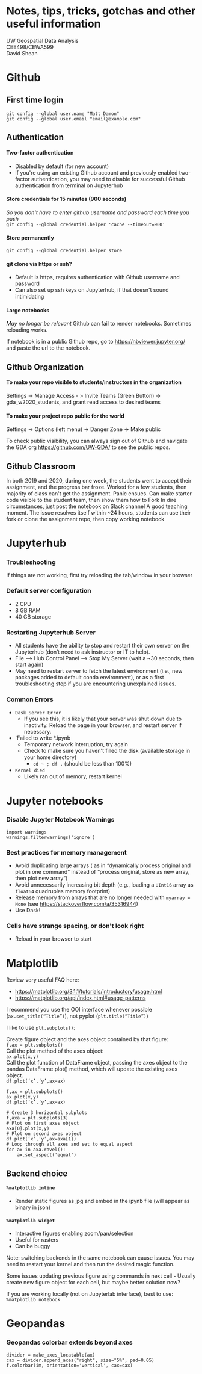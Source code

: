 # Notes, tips, tricks, gotchas and other useful information

UW Geospatial Data Analysis  
CEE498/CEWA599  
David Shean  

# Github

## First time login
`git config --global user.name "Matt Damon"`  
`git config --global user.email "email@example.com"`

## Authentication
#### Two-factor authentication
* Disabled by default (for new account)
* If you're using an existing Github account and previously enabled two-factor authentication, you may need to disable for successful Github authentication from terminal on Jupyterhub

#### Store credentials for 15 minutes (900 seconds)
*So you don't have to enter github username and password each time you push*  
`git config --global credential.helper 'cache --timeout=900'`

#### Store permanently
`git config --global credential.helper store`

#### git clone via https or ssh?
* Default is https, requires authentication with Github username and password
* Can also set up ssh keys on Jupyterhub, if that doesn't sound intimidating

#### Large notebooks
*May no longer be relevant*
Github can fail to render notebooks. Sometimes reloading works.

If notebook is in a public Github repo, go to https://nbviewer.jupyter.org/ and paste the url to the notebook.

## Github Organization

#### To make your repo visible to students/instructors in the organization
Settings -> Manage Access - > Invite Teams (Green Button) -> gda_w2020_students, and grant read access to desired teams

#### To make your project repo public for the world
Settings -> Options (left menu) -> Danger Zone -> Make public

To check public visibility, you can always sign out of Github and navigate the GDA org https://github.com/UW-GDA/ to see the public repos.

## Github Classroom
In both 2019 and 2020, during one week, the students went to accept their assignment, and the progress bar froze. Worked for a few students, then majority of class can't get the assignment. Panic ensues.
Can make starter code visible to the student team, then show them how to Fork
In dire circumstances, just post the notebook on Slack channel
A good teaching moment.
The issue resolves itself within ~24 hours, students can use their fork or clone the assignment repo, then copy working notebook

# Jupyterhub

### Troubleshooting 

If things are not working, first try reloading the tab/window in your browser

### Default server configuration
* 2 CPU
* 8 GB RAM
* 40 GB storage

### Restarting Jupyterhub Server
* All students have the ability to stop and restart their own server on the Jupyterhub (don’t need to ask instructor or IT to help).
* File --> Hub Control Panel --> Stop My Server (wait a ~30 seconds, then start again)
* May need to restart server to fetch the latest environment (i.e., new packages added to default conda environment), or as a first troubleshooting step if you are encountering unexplained issues.

### Common Errors
* `Dask Server Error`
    * If you see this, it is likely that your server was shut down due to inactivity.  Reload the page in your browser, and restart server if necessary.
* `Failed to write *.ipynb
    * Temporary network interruption, try again
    * Check to make sure you haven't filled the disk (available storage in your home directory)
        * `cd ~ ; df .` (should be less than 100%)
* `Kernel died`
    * Likely ran out of memory, restart kernel

# Jupyter notebooks

### Disable Jupyter Notebook Warnings
```
import warnings
warnings.filterwarnings('ignore')
```

### Best practices for memory management
* Avoid duplicating large arrays ( as in “dynamically process original and plot in one command” instead of “process original, store as new array, then plot new array”)
* Avoid unnecessarily increasing bit depth (e.g., loading a `UInt16` array as `float64` quadruples memory footprint)
* Release memory from arrays that are no longer needed with `myarray = None` (see https://stackoverflow.com/a/35316944)
* Use Dask!

### Cells have strange spacing, or don't look right
* Reload in your browser to start

# Matplotlib
Review very useful FAQ here: 
* https://matplotlib.org/3.1.1/tutorials/introductory/usage.html
* https://matplotlib.org/api/index.html#usage-patterns

I recommend you use the OOI interface whenever possible (`ax.set_title(“Title”)`), not pyplot (`plt.title(“Title”)`)

I like to use `plt.subplots()`:  

Create figure object and the axes object contained by that figure:  
`f,ax = plt.subplots()`  
Call the plot method of the axes object:  
`ax.plot(x,y)`  
Call the plot function of DataFrame object, passing the axes object to the pandas DataFrame.plot() method, which will update the existing axes object.  
`df.plot(‘x’,’y’,ax=ax)`

```
f,ax = plt.subplots()
ax.plot(x,y)
df.plot(‘x’,’y’,ax=ax)

# Create 3 horizontal subplots
f,axa = plt.subplots(3)
# Plot on first axes object
axa[0].plot(x,y)
# Plot on second axes object
df.plot(‘x’,’y’,ax=axa[1])
# Loop through all axes and set to equal aspect
for ax in axa.ravel():
    ax.set_aspect('equal')
```

## Backend choice

#### `%matplotlib inline`
* Render static figures as jpg and embed in the ipynb file (will appear as binary in json)

#### `%matplotlib widget`
* Interactive figures enabling zoom/pan/selection
* Useful for rasters
* Can be buggy

Note: switching backends in the same notebook can cause issues. You may need to restart your kernel and then run the desired magic function.

Some issues updating previous figure using commands in next cell - Usually create new figure object for each cell, but maybe better solution now?

If you are working locally (not on Jupyterlab interface), best to use:
`%matplotlib notebook`

# Geopandas

### Geopandas colorbar extends beyond axes
```
divider = make_axes_locatable(ax)
cax = divider.append_axes("right", size="5%", pad=0.05)
f.colorbar(im, orientation='vertical', cax=cax)
```